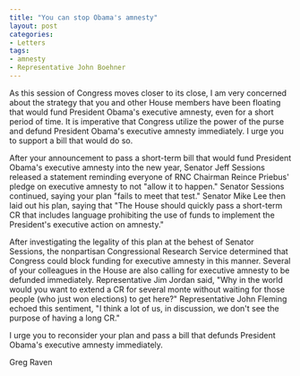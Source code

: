 ```yaml
---
title: "You can stop Obama's amnesty"
layout: post
categories:
- Letters
tags:
- amnesty
- Representative John Boehner
---
```


As this session of Congress moves closer to its close, I am very concerned about the strategy that you and other House members have been floating that would fund President Obama's executive amnesty, even for a short period of time. It is imperative that Congress utilize the power of the purse and defund President Obama's executive amnesty immediately. I urge you to support a bill that would do so.

After your announcement to pass a short-term bill that would fund President Obama's executive amnesty into the new year, Senator Jeff Sessions released a statement reminding everyone of RNC Chairman Reince Priebus' pledge on executive amnesty to not "allow it to happen." Senator Sessions continued, saying your plan "fails to meet that test." Senator Mike Lee then laid out his plan, saying that "The House should quickly pass a short-term CR that includes language prohibiting the use of funds to implement the President's executive action on amnesty."

After investigating the legality of this plan at the behest of Senator Sessions, the nonpartisan Congressional Research Service determined that Congress could block funding for executive amnesty in this manner. Several of your colleagues in the House are also calling for executive amnesty to be defunded immediately. Representative Jim Jordan said, "Why in the world would you want to extend a CR for several monte without waiting for those people (who just won elections) to get here?" Representative John Fleming echoed this sentiment, "I think a lot of us, in discussion, we don't see the purpose of having a long CR."

I urge you to reconsider your plan and pass a bill that defunds President Obama's executive amnesty immediately.

Greg Raven